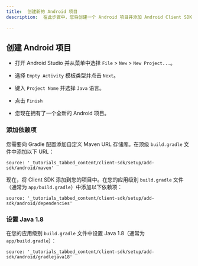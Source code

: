 ```yaml
---
title:  创建新的 Android 项目
description:  在此步骤中，您将创建一个 Android 项目并添加 Android Client SDK 库。

---
```


创建 Android 项目
-------------

* 打开 Android Studio 并从菜单中选择 `File` > `New` > `New Project...`。

* 选择 `Empty Activity` 模板类型并点击 `Next`。

* 键入 `Project Name` 并选择 `Java` 语言。

* 点击 `Finish`

* 您现在拥有了一个全新的 Android 项目。

### 添加依赖项

您需要向 Gradle 配置添加自定义 Maven URL 存储库。在顶级 `build.gradle` 文件中添加以下 URL：

```tabbed_content
source: '_tutorials_tabbed_content/client-sdk/setup/add-sdk/android/maven'
```

现在，将 Client SDK 添加到您的项目中。在您的应用级别 `build.gradle` 文件（通常为 `app/build.gradle`）中添加以下依赖项：

```tabbed_content
source: '_tutorials_tabbed_content/client-sdk/setup/add-sdk/android/dependencies'
```

### 设置 Java 1\.8

在您的应用级别 `build.gradle` 文件中设置 Java 1\.8（通常为 `app/build.gradle`）：

```tabbed_content
source: '_tutorials_tabbed_content/client-sdk/setup/add-sdk/android/gradlejava18'
```

